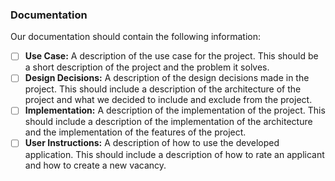 ### Documentation

Our documentation should contain the following information:

- [ ] **Use Case:** A description of the use case for the project. This should be a short description of the project and the problem it solves.
- [ ] **Design Decisions:** A description of the design decisions made in the project. This should include a description of the architecture of the project and what we decided to include and exclude from the project.
- [ ] **Implementation:** A description of the implementation of the project. This should include a description of the implementation of the architecture and the implementation of the features of the project.
- [ ] **User Instructions:** A description of how to use the developed application. This should include a description of how to rate an applicant and how to create a new vacancy.
